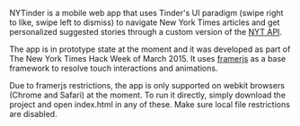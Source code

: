 NYTinder is a mobile web app that uses Tinder's UI paradigm (swipe right to like, swipe left to dismiss) to navigate New York Times articles and get personalized suggested stories through a custom version of the [NYT API](http://developer.nytimes.com/docs).

The app is in prototype state at the moment and it was developed as part of The New York Times Hack Week of March 2015. It uses [framerjs](http://framerjs.com/) as a base framework to resolve touch interactions and animations.

Due to framerjs restrictions, the app is only supported on webkit browsers (Chrome and Safari) at the moment. To run it directly, simply download the project and open index.html in any of these. Make sure local file restrictions are disabled.